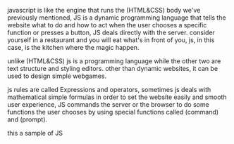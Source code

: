 javascript is like the engine that runs the (HTML&CSS) body we've previously mentioned, JS is a dynamic programming language that tells the website what to do and how to act when the user chooses a specific function or presses a button, JS deals directly with the server. 
consider yourself in a restaurant and you will eat what's in front of you, js, in this case, is the kitchen where the magic happen.

unlike (HTML&CSS) js is a programming language while the other two are text structure and styling editors. other than dynamic websites, it can be used to design simple webgames. 

js rules are called Expressions and operators, sometimes js deals with mathematical simple formulas in order to set the website easily and smooth user experience, 
JS commands the server or the browser to do some functions the user chooses by using special functions called (command) and (prompt).

this a sample of JS
<html>
<head>
	<title>My First JavaScript code!!!</title>
	<script type="text/javascript">
		alert("Hello World!");
	</script>
</head>
<body>
</body>
</html>